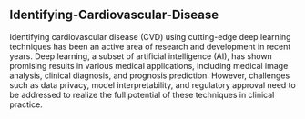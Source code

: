 <h2>Identifying-Cardiovascular-Disease</h2>
Identifying cardiovascular disease (CVD) using cutting-edge deep learning techniques has been an active area of research and development in recent years. Deep learning, a subset of artificial intelligence (AI), has shown promising results in various medical applications, including medical image analysis, clinical diagnosis, and prognosis prediction. However, challenges such as data privacy, model interpretability, and regulatory approval need to be addressed to realize the full potential of these techniques in clinical practice.
